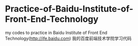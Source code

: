 # Practice-of-Baidu-Institute-of-Front-End-Technology
my codes to practice in Baidu Institute of Front End Technology(http://ife.baidu.com)
我的百度前端技术学院学习代码
